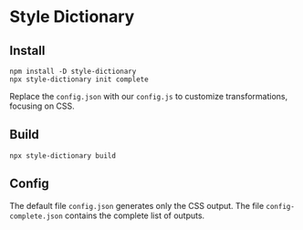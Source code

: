 # Style Dictionary

## Install

~~~
npm install -D style-dictionary
npx style-dictionary init complete
~~~

Replace the `config.json` with our `config.js` to customize transformations, focusing on CSS.

## Build

~~~
npx style-dictionary build
~~~

## Config

The default file `config.json` generates only the CSS output. The file `config-complete.json` contains the complete list of outputs.